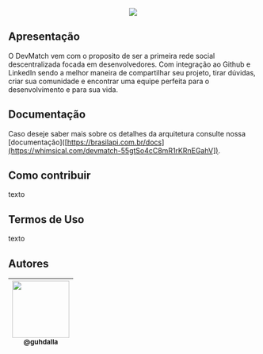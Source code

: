 <p align="center">
  <img src="https://readme-typing-svg.demolab.com/?font=Fira+Code&size=24&duration=2000&pause=1000&color=E696F7&vCenter=true&multiline=true&repeat=true&width=200&lines=%3E+devmatch.%7C">
</p>

## Apresentação
O DevMatch vem com o proposito de ser a primeira rede social descentralizada focada em desenvolvedores. Com integração ao Github e LinkedIn sendo a melhor maneira de compartilhar seu projeto, tirar dúvidas, criar sua comunidade e encontrar uma equipe perfeita para o desenvolvimento e para sua vida.

## Documentação
Caso deseje saber mais sobre os detalhes da arquitetura consulte nossa [documentação]([https://brasilapi.com.br/docs](https://whimsical.com/devmatch-55gtSo4cC8mR1rKRnEGahV]).

## Como contribuir
texto

## Termos de Uso
texto

## Autores

| [<img src="https://github.com/guhdalla.png?size=115" width=115><br><sub>@guhdalla</sub>](https://github.com/guhdalla) |
| :---: |
